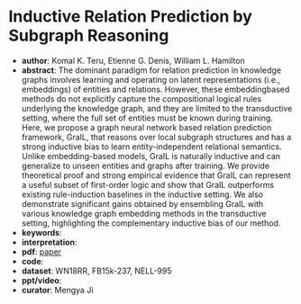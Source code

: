 # Inductive Relation Prediction by Subgraph Reasoning
- **author**:  Komal K. Teru, Etienne G. Denis, William L. Hamilton
- **abstract**: The dominant paradigm for relation prediction in knowledge graphs involves learning and operating on latent representations (i.e., embeddings) of entities and relations. However, these embeddingbased methods do not explicitly capture the compositional logical rules underlying the knowledge graph, and they are limited to the transductive setting, where the full set of entities must be known during training. Here, we propose a graph neural network based relation prediction framework, GraIL, that reasons over local subgraph structures and has a strong inductive bias to learn entity-independent relational semantics. Unlike embedding-based models, GraIL is naturally inductive and can generalize to unseen entities and graphs after training. We provide theoretical proof and strong empirical evidence that GraIL can represent a useful subset of first-order logic and show that GraIL outperforms existing rule-induction baselines in the inductive setting. We also demonstrate significant gains obtained by ensembling GraIL with various knowledge graph embedding methods in the transductive setting, highlighting the complementary inductive bias of our method.
- **keywords**: 
- **interpretation**: []()
- **pdf**: [paper](https://proceedings.icml.cc/static/paper_files/icml/2020/5209-Paper.pdf)
- **code**: 
- **dataset**:  WN18RR, FB15k-237, NELL-995
- **ppt/video**:
- **curator**: Mengya Ji
